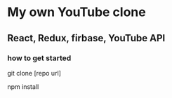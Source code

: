# My own YouTube clone

## React, Redux, firbase, YouTube API



### how to get started

git clone [repo  url]

npm install




